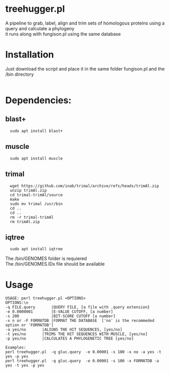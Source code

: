 # treehugger.pl
A pipeline to grab, label, align and trim sets of homologous proteins using a query and calculate a phylogeny <br />
it runs along with fungison.pl using the same database

# Installation
Just download the script and place it in the same folder fungison.pl and the /bin directory  <br /><br />

# Dependencies:
## blast+<br />
      sudo apt install blast+
## muscle<br />
      sudo apt install muscle
## trimal<br />
      wget https://github.com/inab/trimal/archive/refs/heads/trimAl.zip
      unzip trimAl.zip
      cd trimal-trimAl/source
      make
      sudo mv trimal /usr/bin
      cd ..
      cd ..
      rm -r trimal-trimAl
      rm trimAl.zip
## iqtree<br />
      sudo apt install iqtree

The /bin/GENOMES folder is requiered <br />
The /bin/GENOMES.IDs file should be available <br />

# Usage
```
USAGE: perl treehugger.pl <OPTIONS>
OPTIONS:\n
-q FILE.query   	|QUERY FILE, [a file with .query extension}
-e 0.0000001		|E-VALUE CUTOFF, [a number]
-s 200	        	|BIT-SCORE CUTOFF [a number]
-x n or -F FORMATDB	|FORMAT THE DATABASE  ['no' is the recommeded option or 'FORMATDB']
-a yes/no		|ALIGNS THE HIT SEQUENCES, [yes/no]
-t yes/no		|TRIMS THE HIT SEQUENCES WITH MUSCLE, [yes/no]
-p yes/no		|CALCULATES A PHYLOGENETIC TREE [yes/no]

Examples:
perl treehugger.pl  -q gluc.query  -e 0.00001 -s 100 -x no -a yes -t yes -p yes
perl treehugger.pl  -q gluc.query  -e 0.00001 -s 100 -x FORMATDB -a yes -t yes -p yes
```
